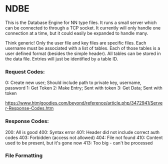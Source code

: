 # NDBE


This is the Database Engine for NN type files. It runs a small server which
can be connected to through a TCP socket. It currently will only handle one
connection at a time, but it could easily be expanded to handle many.

Think generic! Only the user file and key files are specific files. Each username must
be associated with a list of tables. Each of those tables is a user defined format (besides
the simple header). All tables can be stored in the data file. Entries will just be identified
by a table ID.

### Request Codes:
0: Create new user; Should include path to private key, username, password
1: Get Token
2: Make Entry; Sent with token
3: Get Data; Sent with token



https://www.htmlgoodies.com/beyond/reference/article.php/3472941/Server-Response-Codes.htm
### Response Codes:
200: All is good
400: Syntax error
401: Header did not include correct auth codes
403: Forbidden (access not allowed)
404: File not found
410: Content used to be present, but it's gone now
413: Too big - can't be processed


### File Formatting
